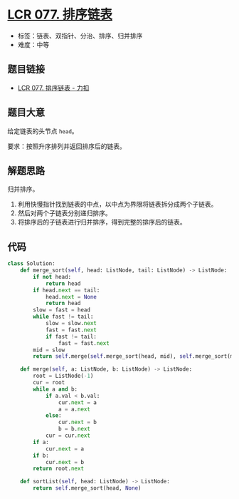 # [LCR 077. 排序链表](https://leetcode.cn/problems/7WHec2/)

- 标签：链表、双指针、分治、排序、归并排序
- 难度：中等

## 题目链接

- [LCR 077. 排序链表 - 力扣](https://leetcode.cn/problems/7WHec2/)

## 题目大意

给定链表的头节点 `head`。

要求：按照升序排列并返回排序后的链表。

## 解题思路

归并排序。

1. 利用快慢指针找到链表的中点，以中点为界限将链表拆分成两个子链表。
2. 然后对两个子链表分别递归排序。
3. 将排序后的子链表进行归并排序，得到完整的排序后的链表。

## 代码

```python
class Solution:
    def merge_sort(self, head: ListNode, tail: ListNode) -> ListNode:
        if not head:
            return head
        if head.next == tail:
            head.next = None
            return head
        slow = fast = head
        while fast != tail:
            slow = slow.next
            fast = fast.next
            if fast != tail:
                fast = fast.next
        mid = slow
        return self.merge(self.merge_sort(head, mid), self.merge_sort(mid, tail))

    def merge(self, a: ListNode, b: ListNode) -> ListNode:
        root = ListNode(-1)
        cur = root
        while a and b:
            if a.val < b.val:
                cur.next = a
                a = a.next
            else:
                cur.next = b
                b = b.next
            cur = cur.next
        if a:
            cur.next = a
        if b:
            cur.next = b
        return root.next

    def sortList(self, head: ListNode) -> ListNode:
        return self.merge_sort(head, None)
```

